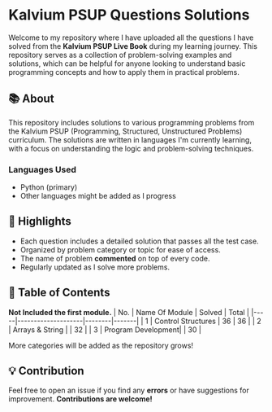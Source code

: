 # Kalvium PSUP Questions Solutions

Welcome to my repository where I have uploaded all the questions I have solved from the **Kalvium PSUP Live Book** during my learning journey. This repository serves as a collection of problem-solving examples and solutions, which can be helpful for anyone looking to understand basic programming concepts and how to apply them in practical problems.

## 📚 About

This repository includes solutions to various programming problems from the Kalvium PSUP (Programming, Structured, Unstructured Problems) curriculum. The solutions are written in languages I'm currently learning, with a focus on understanding the logic and problem-solving techniques.

### Languages Used
- Python (primary)
- Other languages might be added as I progress

## 🌟 Highlights
- Each question includes a detailed solution that passes all the test case.
- Organized by problem category or topic for ease of access.
- The name of problem **commented** on top of every code.
- Regularly updated as I solve more problems.

## 📝 Table of Contents
**Not Included the first module.**
| No. | Name Of Module     | Solved | Total |
|-----|--------------------|--------|-------|
| 1   | Control Structures | 36     | 36    |
| 2   | Arrays & String    |        | 32    |
| 3   | Program Development|        | 30    |

More categories will be added as the repository grows!

## 💡 Contribution
Feel free to open an issue if you find any **errors** or have suggestions for improvement. **Contributions are welcome!**
